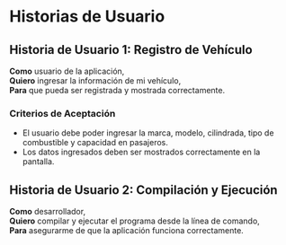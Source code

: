 # Historias de Usuario

## Historia de Usuario 1: Registro de Vehículo

**Como** usuario de la aplicación,  
**Quiero** ingresar la información de mi vehículo,  
**Para** que pueda ser registrada y mostrada correctamente.

### Criterios de Aceptación

- El usuario debe poder ingresar la marca, modelo, cilindrada, tipo de combustible y capacidad en pasajeros.
- Los datos ingresados deben ser mostrados correctamente en la pantalla.

## Historia de Usuario 2: Compilación y Ejecución

**Como** desarrollador,  
**Quiero** compilar y ejecutar el programa desde la línea de comando,  
**Para** asegurarme de que la aplicación funciona correctamente.
